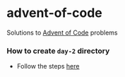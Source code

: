 # advent-of-code

Solutions to [Advent of Code](https://adventofcode.com) problems

### How to create `day-2` directory
- Follow the steps [here](https://golang.org/doc/code.html)
